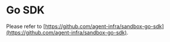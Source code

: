 # Go SDK

Please refer to [https://github.com/agent-infra/sandbox-go-sdk](https://github.com/agent-infra/sandbox-go-sdk).